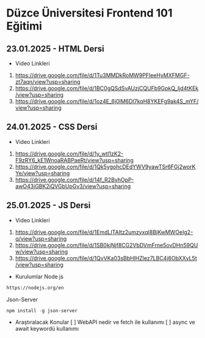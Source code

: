 # Düzce Üniversitesi Frontend 101 Eğitimi

## 23.01.2025 - HTML Dersi
- Video Linkleri 
1. https://drive.google.com/file/d/1Tu3MMDkRoMW9PFleeHyMXFMGF-zt7aqn/view?usp=sharing
2. https://drive.google.com/file/d/1BC0gQSdSvAUzjCQUFb9GpkQ_Ijd4tKEk/view?usp=sharing
3. https://drive.google.com/file/d/1oz4E_6j0lM6DI7kqH8YKEFg9ak4S_mYF/view?usp=sharing

## 24.01.2025 - CSS Dersi
- Video Linkleri
1. https://drive.google.com/file/d/1y_wtl1zK2-F9zRY6_kE1WnoaRABPaeRt/view?usp=sharing
2. https://drive.google.com/file/d/1Qk5ygohcDEdYWV9yawTSr6FGj2worKYe/view?usp=sharing
3. https://drive.google.com/file/d/14f_R2BvhOpP-awO43iGBK2iQVGbUpGv3/view?usp=sharing

## 25.01.2025 - JS Dersi
- Video Linkleri
1. https://drive.google.com/file/d/1EmdLITAItz2umzyxqI8BjKwMWOeIg2-q/view?usp=sharing
2. https://drive.google.com/file/d/1SB0kjNjf8CG2VbDVmFrne5ovDHn59QUw/view?usp=sharing
3. https://drive.google.com/file/d/1QvVKa03sBbHlHZlez7LBC4j6ObXXyL5t/view?usp=sharing

- Kurulumlar
Node js
```bash
https://nodejs.org/en
```

Json-Server
```powershell
npm install -g json-server
```

- Araştıralacak Konular
[ ] WebAPI nedir ve fetch ile kullanımı
[ ] async ve await keywordü kullanımı

